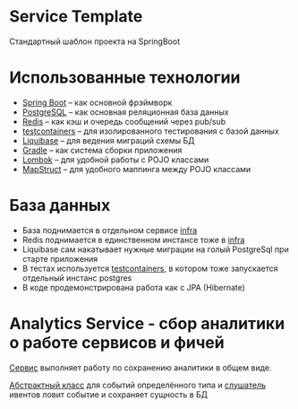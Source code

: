 # Service Template

Стандартный шаблон проекта на SpringBoot

# Использованные технологии

* [Spring Boot](https://spring.io/projects/spring-boot) – как основной фрэймворк
* [PostgreSQL](https://www.postgresql.org/) – как основная реляционная база данных
* [Redis](https://redis.io/) – как кэш и очередь сообщений через pub/sub
* [testcontainers](https://testcontainers.com/) – для изолированного тестирования с базой данных
* [Liquibase](https://www.liquibase.org/) – для ведения миграций схемы БД
* [Gradle](https://gradle.org/) – как система сборки приложения
* [Lombok](https://projectlombok.org/) – для удобной работы с POJO классами
* [MapStruct](https://mapstruct.org/) – для удобного маппинга между POJO классами

# База данных

* База поднимается в отдельном сервисе [infra](../infra)
* Redis поднимается в единственном инстансе тоже в [infra](../infra)
* Liquibase сам накатывает нужные миграции на голый PostgreSql при старте приложения
* В тестах используется [testcontainers](https://testcontainers.com/), в котором тоже запускается отдельный инстанс
  postgres
* В коде продемонстрирована работа как с JPA (Hibernate)

# Analytics Service - сбор аналитики о работе сервисов и фичей 
[Сервис](https://github.com/Ikhsanov-Nail-95/analytics_service/blob/main/src/main/java/faang/school/analytics/service/AnalyticsEventService.java) выполняет работу по сохранению аналитики в общем виде.

[Абстрактный класс](https://github.com/Ikhsanov-Nail-95/analytics_service/blob/main/src/main/java/faang/school/analytics/listener/AbstractListener.java) для событий определённого типа и [слушатель](https://github.com/Ikhsanov-Nail-95/analytics_service/blob/main/src/main/java/faang/school/analytics/listener/FollowerEventListener.java) ивентов ловит событие и сохраняет сущность в БД
